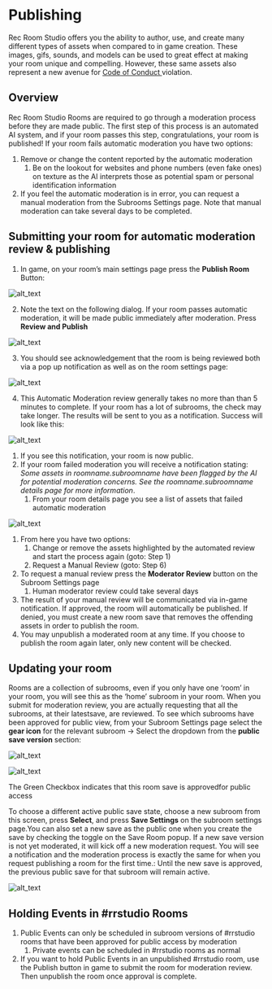   
# Publishing

Rec Room Studio offers you the ability to author, use, and create many different types of assets when compared to in game creation. These images, gifs, sounds, and models can be used to great effect at making your room unique and compelling. However, these same assets also represent a new avenue for [Code of Conduct ](https://recroom.com/ccoc)violation. 


## Overview

Rec Room Studio Rooms are required to go through a moderation process before they are made public. The first step of this process is an automated AI system, and if your room passes this step, congratulations, your room is published! If your room fails automatic moderation you have two options:



1. Remove or change the content reported by the automatic moderation
    1. Be on the lookout for websites and phone numbers (even fake ones) on texture as the AI interprets those as potential spam or personal identification information
2. If you feel the automatic moderation is in error, you can request a manual moderation from the Subrooms Settings page. Note that manual moderation can take several days to be completed. 


## Submitting your room for automatic moderation review & publishing



1. In game, on your room’s main settings page press the **Publish Room** Button:
   
![alt_text](/img/publishing-publishroombutton.png "image_tooltip")

2. Note the text on the following dialog. If your room passes automatic moderation, it will be made public immediately after moderation. Press **Review and Publish**

![alt_text](/img/publishing-reviewandpublishbutton.png "image_tooltip")

3. You should see acknowledgement that the room is being reviewed both via a pop up notification as well as on the room settings page:

![alt_text](/img/publishing-moderationpopup.png "image_tooltip")

4. This Automatic Moderation review generally takes no more than than 5 minutes to complete. If your room has a lot of subrooms, the check may take longer. The results will be sent to you as a notification. Success will look like this:

![alt_text](/img/publishing-moderationnotification.png "image_tooltip")

   1. If you see this notification, your room is now public. 
5. If your room failed moderation you will receive a notification stating: _Some assets in roomname.subroomname have been flagged by the AI for potential moderation concerns. See the roomname.subroomname details page for more information_. 
   1. From your room details page you see a list of assets that failed automatic moderation

![alt_text](/img/publishing-roomwarning.png "image_tooltip")

   1. From here you have two options: 
      1. Change or remove the assets highlighted by the automated review and start the process again (goto: Step 1)
      2. Request a Manual Review (goto: Step 6)
6. To request a manual review press the **Moderator Review** button on the Subroom Settings page
   1. Human moderator review could take several days 
7. The result of your manual review will be communicated via in-game notification. If approved, the room will automatically be published. If denied, you must create a new room save that removes the offending assets in order to publish the room.
8. You may unpublish a moderated room at any time. If you choose to publish the room again later, only new content will be checked.


## Updating your room

Rooms are a collection of subrooms, even if you only have one ‘room’ in your room, you will see this as the ‘home’ subroom in your room. When you submit for moderation review, you are actually requesting that all the subrooms, at their latestsave, are reviewed. To see which subrooms have been approved for public view, from your Subroom Settings page select the **gear icon** for the relevant subroom -> Select the dropdown from the **public save version** section:




![alt_text](/img/publishing-roomsaveselection.png "image_tooltip")





![alt_text](/img/publishing-roomsavecheckbox.png "image_tooltip")


The Green Checkbox indicates that this room save is approvedfor public access

To choose a different active public save state, choose a new subroom from this screen, press **Select**, and press **Save Settings** on the subroom settings page.You can also set a new save as the public one when you create the save by checking the toggle on the Save Room popup. If a new save version is not yet moderated, it will kick off a new moderation request. You will see a notification and the moderation process is exactly the same for when you request publishing a room for the first time.: Until the new save is approved, the previous public save for that subroom will remain active.



![alt_text](/img/publishing-roomsavepublishpopup.png "image_tooltip")



## Holding Events in #rrstudio Rooms



1. Public Events can only be scheduled in subroom versions of #rrstudio rooms that have been approved for public access by moderation
    1. Private events can be scheduled in #rrstudio rooms as normal
2. If you want to hold Public Events in an unpublished #rrstudio room, use the Publish button in game to submit the room for moderation review. Then unpublish the room once approval is complete.
